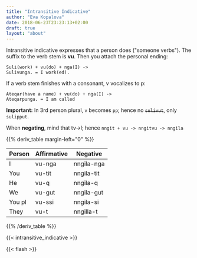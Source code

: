 ```yaml
---
title: "Intransitive Indicative"
author: "Eva Kopalova"
date: 2018-06-23T23:23:13+02:00
draft: true
layout: "about"
---
```

Intransitive indicative expresses that a person does ("someone verbs").
The suffix to the verb stem is **vu**. Then you attach the personal ending:
~~~~~
Suli(work) + vu(do) + nga(I) ->
Sulivunga. = I work(ed).
~~~~~

If a verb stem finishes with a consonant, v vocalizes to p:
~~~~
Ateqar(have a name) + vu(do) + nga(I) ->
Ateqarpunga. = I am called
~~~~

**Important:** In 3rd person plural, `v` becomes `pp`; hence no <s>`sulivut`</s>, only `sulipput`.

When **negating**, mind that tv->l; hence `nngit + vu -> nngitvu -> nngila`

{{% deriv_table margin-left="0" %}}

|Person|Affirmative        | Negative  |
|----- |------------------ | --------- |
|I     |vu-nga             | nngila-nga |
|You   |vu-tit             | nngila-tit |
|He    |vu-q               | nngila-q   |
|We    |vu-gut             | nngila-gut |
|You pl|vu-ssi             | nngila-si  |
|They  |vu-t               | nngilla-t  |
{{% /deriv_table %}}

{{< intransitive_indicative >}}

{{< flash >}}
